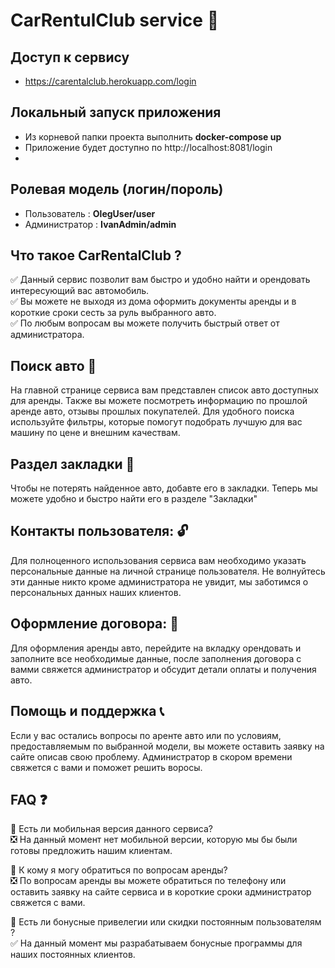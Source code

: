 # CarRentulClub service :car:
## Доступ к сервису
- https://carentalclub.herokuapp.com/login
## Локальный запуск приложения
- Из корневой папки проекта выполнить **docker-compose up**
- Приложение будет доступно по http://localhost:8081/login
- 
## Ролевая модель (логин/пороль)
- Пользователь : **OlegUser/user**
- Администратор : **IvanAdmin/admin**
## 

## Что такое CarRentalClub ?  
:white_check_mark: Данный сервис позволит вам быстро и удобно найти и орендовать интересующий вас автомобиль.  
:white_check_mark: Вы можете не выходя из дома оформить документы аренды и в короткие сроки сесть за руль выбранного авто.  
:white_check_mark: По любым вопросам вы можете получить быстрый ответ от администратора.


## Поиск авто  :mag_right:
На главной странице сервиса вам представлен список авто доступных для аренды. Также вы можете посмотреть информацию по
прошлой аренде авто, отзывы прошлых покупателей. Для удобного поиска используйте фильтры, которые помогут подобрать лучшую
для вас машину по цене и внешним качествам.


## Раздел закладки   :scroll:
Чтобы не потерять найденное авто, добавте его в закладки. Теперь мы можете удобно и быстро найти его в разделе
"Закладки"


## Контакты пользователя:  :unlock:
Для полноценного использования сервиса вам необходимо указать персональные данные на личной странице пользователя.
Не волнуйтесь эти данные никто кроме администратора не увидит, мы заботимся о персональных данных наших клиентов.


## Оформление договора:  :checkered_flag:
Для оформления аренды авто, перейдите на вкладку орендовать и заполните все необходимые данные, после заполнения 
договора с вамми свяжется администратор и обсудит детали оплаты и получения авто.


## Помощь и поддержка  :telephone_receiver:
Если у вас остались вопросы по аренте авто или по условиям, предоставляемым по выбранной модели, вы можете
оставить заявку на сайте описав свою проблему. Администратор в скором времени свяжется с вами и поможет решить воросы.


## FAQ  :question:
:black_square_button: Есть ли мобильная версия данного сервиса?  
:negative_squared_cross_mark: На данный момент нет мобильной версии, которую мы бы были готовы предложить нашим клиентам.  

:black_square_button: К кому я могу обратиться по вопросам аренды?  
:negative_squared_cross_mark: По вопросам аренды вы можете обратиться по телефону или оставить заявку на сайте сервиса
и в короткие сроки администратор свяжется с вами.  

:black_square_button: Есть ли бонусные привелегии или скидки постоянным пользователям ?  
:white_check_mark: На данный момент мы разрабатываем бонусные программы для наших постоянных клиентов.
